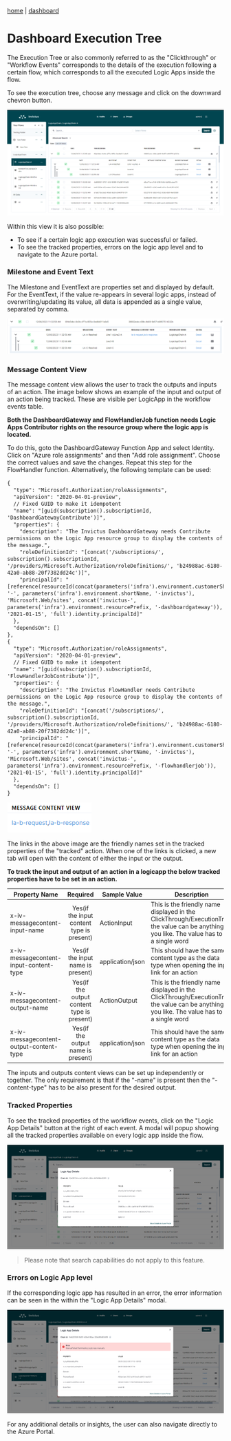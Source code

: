 [home](../README.md) | [dashboard](dashboard.md)

# Dashboard Execution Tree

The Execution Tree or also commonly referred to as the "Clickthrough" or "Workflow Events" corresponds to the details of the execution following a certain flow, which corresponds to all the executed Logic Apps inside the flow. 

To see the execution tree, choose any message and click on the downward chevron button.

![execution tree](../images/v2_events1.png)

Within this view it is also possible:

* To see if a certain logic app execution was successful or failed.
* To see the tracked properties, errors on the logic app level and to navigate to the Azure portal.

### Milestone and Event Text

The Milestone and EventText are properties set and displayed by default. For the EventText, if the value re-appears in several logic apps, instead of overwriting/updating its value, all data is appended as a single value, separated by comma.

![execution tree](../images/v2_events2.png)

### Message Content View

The message content view allows the user to track the outputs and inputs of an action. The image below shows an example of the input and output of an action being tracked. These are visible per LogicApp in the workflow events table. 

**Both the DashboardGateway and FlowHandlerJob function needs Logic Apps Contributor rights on the resource group where the logic app is located.**

To do this, goto the DashboardGateway Function App and select Identity. Click on "Azure role assignments" and then "Add role assignment". Choose the correct values and save the changes. Repeat this step for the FlowHandler function.
Alternatively, the following template can be used:
```
{
  "type": "Microsoft.Authorization/roleAssignments",
  "apiVersion": "2020-04-01-preview",
  // Fixed GUID to make it idempotent
  "name": "[guid(subscription().subscriptionId, 'DashboardGatewayContribute')]",
  "properties": {
    "description": "The Invictus DashboardGateway needs Contribute permissions on the Logic App resource group to display the contents of the message.",
    "roleDefinitionId": "[concat('/subscriptions/', subscription().subscriptionId, '/providers/Microsoft.Authorization/roleDefinitions/', 'b24988ac-6180-42a0-ab88-20f7382dd24c')]",
    "principalId": "[reference(resourceId(concat(parameters('infra').environment.customerShortName, '-', parameters('infra').environment.shortName, '-invictus'), 'Microsoft.Web/sites', concat('invictus-', parameters('infra').environment.resourcePrefix, '-dashboardgateway')), '2021-01-15', 'full').identity.principalId]"
  },
  "dependsOn": []
},
{
  "type": "Microsoft.Authorization/roleAssignments",
  "apiVersion": "2020-04-01-preview",
  // Fixed GUID to make it idempotent
  "name": "[guid(subscription().subscriptionId, 'FlowHandlerJobContribute')]",
  "properties": {
    "description": "The Invictus FlowHandler needs Contribute permissions on the Logic App resource group to display the contents of the message.",
    "roleDefinitionId": "[concat('/subscriptions/', subscription().subscriptionId, '/providers/Microsoft.Authorization/roleDefinitions/', 'b24988ac-6180-42a0-ab88-20f7382dd24c')]",
    "principalId": "[reference(resourceId(concat(parameters('infra').environment.customerShortName, '-', parameters('infra').environment.shortName, '-invictus'), 'Microsoft.Web/sites', concat('invictus-', parameters('infra').environment.resourcePrefix, '-flowhandlerjob')), '2021-01-15', 'full').identity.principalId]"
  },
  "dependsOn": []
}
```

![execution tree](../images/v2_events3.png)

The links in the above image are the friendly names set in the tracked properties of the "tracked" action. When one of the links is clicked, a new tab will open with the content of either the input or the output.

**To track the input and output of an action in a logicapp the below tracked properties have to be set in an action.**

|Property Name|Required|Sample Value|Description|
| --- | :---: | --- | --- |
|x-iv-messagecontent-input-name|Yes(if the input content type is present)|ActionInput|This is the friendly name displayed in the ClickThrough/ExecutionTree, the value can be anything you like. The value has to be a single word|
|x-iv-messagecontent-input-content-type|Yes(if the input name is present)|application/json|This should have the same content type as the data type when opening the input link for an action|
|x-iv-messagecontent-output-name|Yes(if the output content type is present)|ActionOutput|This is the friendly name displayed in the ClickThrough/ExecutionTree, the value can be anything you like. The value has to be a single word|
|x-iv-messagecontent-output-content-type|Yes(if the output name is present)|application/json|This should have the same content type as the data type when opening the input link for an action|

The inputs and outputs content views can be set up independently or together. The only requirement is that if the "-name" is present then the "-content-type" has to be also present for the desired output.

### Tracked Properties

To see the tracked properties of the workflow events, click on the "Logic App Details" button at the right of each event. A modal will popup showing all the tracked properties available on every logic app inside the flow.

![execution tree](../images/v2_events4.png)

> Please note that search capabilities do not apply to this feature.

### Errors on Logic App level

If the corresponding logic app has resulted in an error, the error information can be seen in the within the "Logic App Details" modal.

![execution tree](../images/v2_events5.png)

For any additional details or insights, the user can also navigate directly to the Azure Portal.
